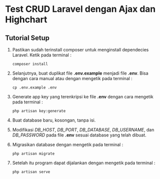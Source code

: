 # Test CRUD Laravel dengan Ajax dan Highchart

## Tutorial Setup

1. Pastikan sudah terinstall composer untuk menginstall dependecies Laravel. Ketik pada terminal :
    ```
    composer install
    ```

2. Selanjutnya, buat duplikat file **.env.example** menjadi file **.env**. Bisa dengan cara manual atau dengan mengetik pada terminal :
    ```
    cp .env.example .env
    ```
   
3. Generate app key yang terenkripsi ke file **.env** dengan cara mengetik pada terminal :
    ```
    php artisan key:generate
    ```
   
4. Buat database baru, kosongan, tanpa isi.
   
5. Modifikasi *DB_HOST*, *DB_PORT*, *DB_DATABASE*, *DB_USERNAME*, dan *DB_PASSWORD* pada file **.env** sesuai database yang telah dibuat.
   
6. Migrasikan database dengan mengetik pada terminal :
    ```
    php artisan migrate
    ```
   
7. Setelah itu program dapat dijalankan dengan mengetik pada terminal :
    ```
    php artisan serve
    ```